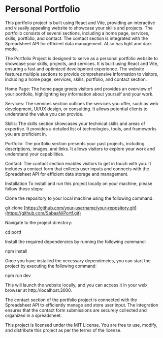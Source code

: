 # Personal Portfolio 


This portfolio project is built using React and Vite, providing an interactive and visually appealing website to showcase your skills and projects. The portfolio consists of several sections, including a home page, services, skills, portfolio, and contact. The contact section is integrated with the Spreadsheet API for efficient data management. ALso has light and dark mode.

The Portfolio Project is designed to serve as a personal portfolio website to showcase your skills, projects, and services. It is built using React and Vite, ensuring a fast and optimized development experience. The website features multiple sections to provide comprehensive information to visitors, including a home page, services, skills, portfolio, and contact section.

Home Page: The home page greets visitors and provides an overview of your portfolio, highlighting key information about yourself and your work.

Services: The services section outlines the services you offer, such as web development, UI/UX design, or consulting. It allows potential clients to understand the value you can provide.

Skills: The skills section showcases your technical skills and areas of expertise. It provides a detailed list of technologies, tools, and frameworks you are proficient in.

Portfolio: The portfolio section presents your past projects, including descriptions, images, and links. It allows visitors to explore your work and understand your capabilities.

Contact: The contact section enables visitors to get in touch with you. It includes a contact form that collects user inputs and connects with the Spreadsheet API for efficient data storage and management.

Installation
To install and run this project locally on your machine, please follow these steps:

Clone the repository to your local machine using the following command:

git clone [https://github.com/your-username/your-repository.git](https://github.com/SabaaN/Portf.git)

Navigate to the project directory:

cd portf

Install the required dependencies by running the following command:

npm install

Once you have installed the necessary dependencies, you can start the project by executing the following command:

npm run dev

This will launch the website locally, and you can access it in your web browser at http://localhost:3000.

The contact section of the portfolio project is connected with the Spreadsheet API to efficiently manage and store user input. The integration ensures that the contact form submissions are securely collected and organized in a spreadsheet.

This project is licensed under the MIT License. You are free to use, modify, and distribute this project as per the terms of the license.
